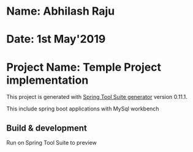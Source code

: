 # Name: Abhilash Raju
# Date: 1st May'2019
# Project Name: Temple Project implementation

This project is generated with [Spring Tool Suite generator](https://github.com/yeoman/generator-angular)
version 0.11.1.

This include spring boot applications with MySql workbench

## Build & development

Run on Spring Tool Suite to preview

